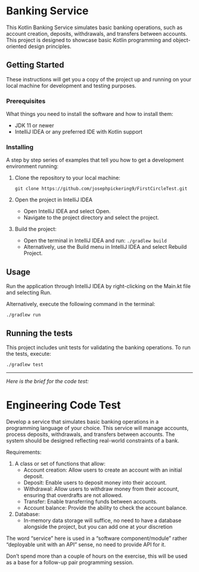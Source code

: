 # Banking Service

This Kotlin Banking Service simulates basic banking operations, such as account creation, deposits, withdrawals, and transfers between accounts. This project is designed to showcase basic Kotlin programming and object-oriented design principles.

## Getting Started

These instructions will get you a copy of the project up and running on your local machine for development and testing purposes.

### Prerequisites

What things you need to install the software and how to install them:

- JDK 11 or newer 
- IntelliJ IDEA or any preferred IDE with Kotlin support

### Installing

A step by step series of examples that tell you how to get a development environment running:

1. Clone the repository to your local machine:
   
    `git clone https://github.com/josephpickering9/FirstCircleTest.git`

2. Open the project in IntelliJ IDEA
    - Open IntelliJ IDEA and select Open.
    - Navigate to the project directory and select the project.

3. Build the project:
    - Open the terminal in IntelliJ IDEA and run: `./gradlew build`
    - Alternatively, use the Build menu in IntelliJ IDEA and select Rebuild Project.

## Usage

Run the application through IntelliJ IDEA by right-clicking on the Main.kt file and selecting Run.

Alternatively, execute the following command in the terminal:

`./gradlew run`

## Running the tests

This project includes unit tests for validating the banking operations. To run the tests, execute:

`./gradlew test`

---

*Here is the brief for the code test:*

# Engineering Code Test

Develop a service that simulates basic banking operations in a programming language of your choice. This service will
manage accounts, process deposits, withdrawals, and transfers between accounts. The system should be designed reflecting
real-world constraints of a bank.

Requirements:

1. A class or set of functions that allow:
    - Account creation: Allow users to create an account with an initial deposit.
    - Deposit: Enable users to deposit money into their account.
    - Withdrawal: Allow users to withdraw money from their account, ensuring that overdrafts are not allowed.
    - Transfer: Enable transferring funds between accounts.
    - Account balance: Provide the ability to check the account balance.
2. Database:
    - In-memory data storage will suffice, no need to have a database alongside the project, but you can add one at your
      discretion

The word “service” here is used in a “software component/module” rather “deployable unit with an API” sense, no need to
provide API for it.

Don’t spend more than a couple of hours on the exercise, this will be used as a base for a follow-up pair programming
session.